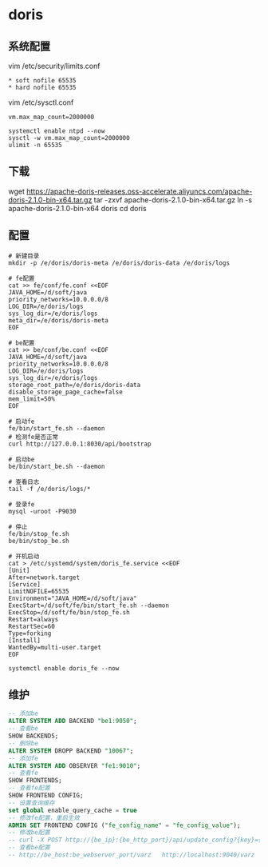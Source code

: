 # doris 

## 系统配置
vim /etc/security/limits.conf 
```
* soft nofile 65535
* hard nofile 65535
```

vim /etc/sysctl.conf
```
vm.max_map_count=2000000
```

```shell
systemctl enable ntpd --now
sysctl -w vm.max_map_count=2000000
ulimit -n 65535
```

## 下载
wget https://apache-doris-releases.oss-accelerate.aliyuncs.com/apache-doris-2.1.0-bin-x64.tar.gz
tar -zxvf apache-doris-2.1.0-bin-x64.tar.gz 
ln -s apache-doris-2.1.0-bin-x64 doris
cd doris

## 配置
```shell
# 新建目录
mkdir -p /e/doris/doris-meta /e/doris/doris-data /e/doris/logs

# fe配置
cat >> fe/conf/fe.conf <<EOF
JAVA_HOME=/d/soft/java
priority_networks=10.0.0.0/8
LOG_DIR=/e/doris/logs
sys_log_dir=/e/doris/logs
meta_dir=/e/doris/doris-meta
EOF

# be配置
cat >> be/conf/be.conf <<EOF
JAVA_HOME=/d/soft/java
priority_networks=10.0.0.0/8
LOG_DIR=/e/doris/logs
sys_log_dir=/e/doris/logs
storage_root_path=/e/doris/doris-data
disable_storage_page_cache=false
mem_limit=50%
EOF

# 启动fe
fe/bin/start_fe.sh --daemon
# 检测fe是否正常
curl http://127.0.0.1:8030/api/bootstrap

# 启动be
be/bin/start_be.sh --daemon

# 查看日志
tail -f /e/doris/logs/*

# 登录fe
mysql -uroot -P9030

# 停止
fe/bin/stop_fe.sh
be/bin/stop_be.sh

# 开机启动
cat > /etc/systemd/system/doris_fe.service <<EOF
[Unit]
After=network.target
[Service]
LimitNOFILE=65535
Environment="JAVA_HOME=/d/soft/java"
ExecStart=/d/soft/fe/bin/start_fe.sh --daemon
ExecStop=/d/soft/fe/bin/stop_fe.sh
Restart=always
RestartSec=60
Type=forking
[Install]
WantedBy=multi-user.target
EOF

systemctl enable doris_fe --now

```

## 维护
```sql
-- 添加be
ALTER SYSTEM ADD BACKEND "be1:9050";
-- 查看be
SHOW BACKENDS;
-- 删除be
ALTER SYSTEM DROPP BACKEND "10067";
-- 添加fe
ALTER SYSTEM ADD OBSERVER "fe1:9010";
-- 查看fe
SHOW FRONTENDS;
-- 查看fe配置
SHOW FRONTEND CONFIG;
-- 设置查询缓存
set global enable_query_cache = true 
-- 修改fe配置，重启生效
ADMIN SET FRONTEND CONFIG ("fe_config_name" = "fe_config_value");
-- 修改be配置
-- curl -X POST http://{be_ip}:{be_http_port}/api/update_config?{key}={value}\&persist=true
-- 查看be配置
-- http://be_host:be_webserver_port/varz   http://localhost:9040/varz

```